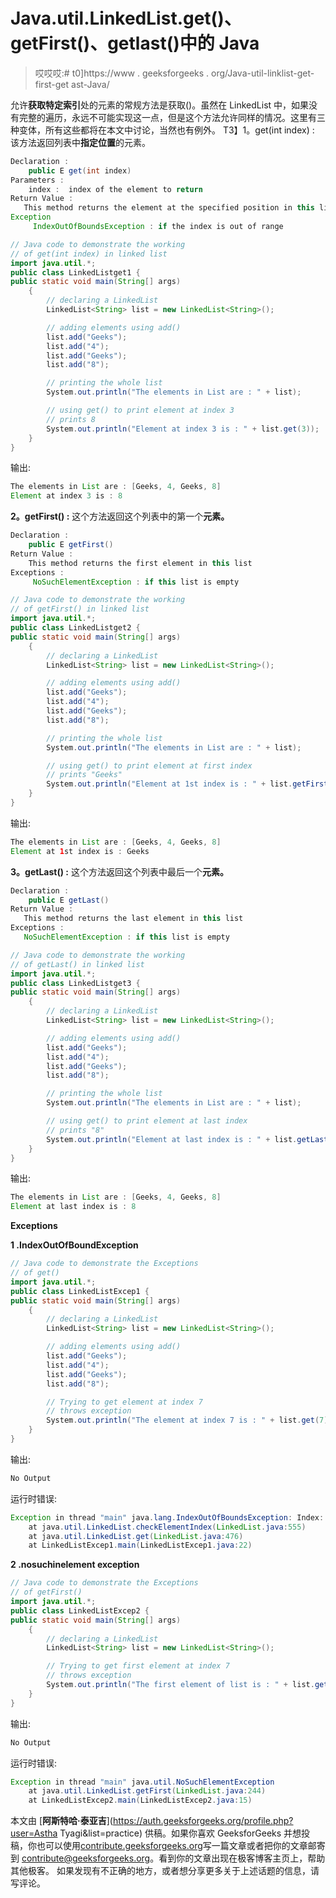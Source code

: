 # Java.util.LinkedList.get()、getFirst()、getlast()中的 Java

> 哎哎哎:# t0]https://www . geeksforgeeks . org/Java-util-linklist-get-first-get ast-Java/

允许**获取特定索引**处的元素的常规方法是获取()。虽然在 LinkedList 中，如果没有完整的遍历，永远不可能实现这一点，但是这个方法允许同样的情况。这里有三种变体，所有这些都将在本文中讨论，当然也有例外。
T3】1。get(int index) : 该方法返回列表中**指定位置**的元素。

```java
Declaration : 
    public E get(int index)
Parameters : 
    index :  index of the element to return
Return Value : 
   This method returns the element at the specified position in this list
Exception
     IndexOutOfBoundsException : if the index is out of range

```

```java
// Java code to demonstrate the working
// of get(int index) in linked list
import java.util.*;
public class LinkedListget1 {
public static void main(String[] args)
    {
        // declaring a LinkedList
        LinkedList<String> list = new LinkedList<String>();

        // adding elements using add()
        list.add("Geeks");
        list.add("4");
        list.add("Geeks");
        list.add("8");

        // printing the whole list
        System.out.println("The elements in List are : " + list);

        // using get() to print element at index 3
        // prints 8
        System.out.println("Element at index 3 is : " + list.get(3));
    }
}
```

输出:

```java
The elements in List are : [Geeks, 4, Geeks, 8]
Element at index 3 is : 8

```

**2。getFirst() :** 这个方法返回这个列表中的第一个**元素。**

```java
Declaration : 
    public E getFirst()
Return Value : 
    This method returns the first element in this list
Exceptions : 
     NoSuchElementException : if this list is empty

```

```java
// Java code to demonstrate the working
// of getFirst() in linked list
import java.util.*;
public class LinkedListget2 {
public static void main(String[] args)
    {
        // declaring a LinkedList
        LinkedList<String> list = new LinkedList<String>();

        // adding elements using add()
        list.add("Geeks");
        list.add("4");
        list.add("Geeks");
        list.add("8");

        // printing the whole list
        System.out.println("The elements in List are : " + list);

        // using get() to print element at first index
        // prints "Geeks"
        System.out.println("Element at 1st index is : " + list.getFirst());
    }
}
```

输出:

```java
The elements in List are : [Geeks, 4, Geeks, 8]
Element at 1st index is : Geeks

```

**3。getLast() :** 这个方法返回这个列表中最后一个**元素。**

```java
Declaration : 
    public E getLast()
Return Value : 
   This method returns the last element in this list
Exceptions : 
   NoSuchElementException : if this list is empty

```

```java
// Java code to demonstrate the working
// of getLast() in linked list
import java.util.*;
public class LinkedListget3 {
public static void main(String[] args)
    {
        // declaring a LinkedList
        LinkedList<String> list = new LinkedList<String>();

        // adding elements using add()
        list.add("Geeks");
        list.add("4");
        list.add("Geeks");
        list.add("8");

        // printing the whole list
        System.out.println("The elements in List are : " + list);

        // using get() to print element at last index
        // prints "8"
        System.out.println("Element at last index is : " + list.getLast());
    }
}
```

输出:

```java
The elements in List are : [Geeks, 4, Geeks, 8]
Element at last index is : 8

```

**Exceptions**

**1 .IndexOutOfBoundException**

```java
// Java code to demonstrate the Exceptions
// of get()
import java.util.*;
public class LinkedListExcep1 {
public static void main(String[] args)
    {
        // declaring a LinkedList
        LinkedList<String> list = new LinkedList<String>();

        // adding elements using add()
        list.add("Geeks");
        list.add("4");
        list.add("Geeks");
        list.add("8");

        // Trying to get element at index 7
        // throws exception
        System.out.println("The element at index 7 is : " + list.get(7));
    }
}
```

输出:

```java
No Output

```

运行时错误:

```java
Exception in thread "main" java.lang.IndexOutOfBoundsException: Index: 7, Size: 4
    at java.util.LinkedList.checkElementIndex(LinkedList.java:555)
    at java.util.LinkedList.get(LinkedList.java:476)
    at LinkedListExcep1.main(LinkedListExcep1.java:22)

```

**2 .nosuchinelement exception**

```java
// Java code to demonstrate the Exceptions
// of getFirst()
import java.util.*;
public class LinkedListExcep2 {
public static void main(String[] args)
    {
        // declaring a LinkedList
        LinkedList<String> list = new LinkedList<String>();

        // Trying to get first element at index 7
        // throws exception
        System.out.println("The first element of list is : " + list.getFirst());
    }
}
```

输出:

```java
No Output

```

运行时错误:

```java
Exception in thread "main" java.util.NoSuchElementException
    at java.util.LinkedList.getFirst(LinkedList.java:244)
    at LinkedListExcep2.main(LinkedListExcep2.java:15)

```

本文由 [**阿斯特哈·泰亚吉**](https://auth.geeksforgeeks.org/profile.php?user=Astha Tyagi&list=practice) 供稿。如果你喜欢 GeeksforGeeks 并想投稿，你也可以使用[contribute.geeksforgeeks.org](http://www.contribute.geeksforgeeks.org)写一篇文章或者把你的文章邮寄到 contribute@geeksforgeeks.org。看到你的文章出现在极客博客主页上，帮助其他极客。
如果发现有不正确的地方，或者想分享更多关于上述话题的信息，请写评论。